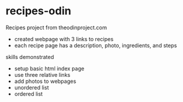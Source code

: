 # recipes-odin
Recipes project from theodinproject.com

- created webpage with 3 links to recipes
- each recipe page has a description, photo, ingredients, and steps

skills demonstrated
- setup basic html index page
- use three relative links
- add photos to webpages
- unordered list
- ordered list
    
